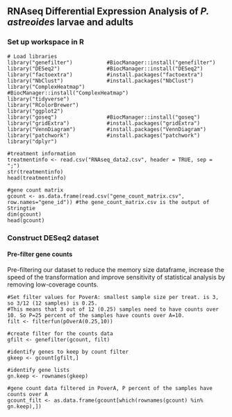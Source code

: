 ## RNAseq Differential Expression Analysis of _P. astreoides_ larvae and adults ######

### Set up workspace in R 

```{r}
# Load libraries
library("genefilter")           #BiocManager::install("genefilter") 
library("DESeq2")               #BiocManager::install("DESeq2")
library("factoextra")           #install.packages("factoextra")
library("NbClust")              #install.packages("NbClust")
library("ComplexHeatmap")       #BiocManager::install("ComplexHeatmap")
library("tidyverse")            
library("RColorBrewer")
library("ggplot2")              
library("goseq")                #BiocManager::install("goseq")
library("gridExtra")            #install.packages("gridExtra")
library("VennDiagram")          #install.packages("VennDiagram")
library("patchwork")            #install.packages("patchwork")
library("dplyr")

#treatment information
treatmentinfo <- read.csv("RNAseq_data2.csv", header = TRUE, sep = ";")
str(treatmentinfo)
head(treatmentinfo)

#gene count matrix
gcount <- as.data.frame(read.csv("gene_count_matrix.csv", row.names="gene_id")) #the gene_count_matrix.csv is the output of Stringtie
dim(gcount)
head(gcount)
```
### Construct DESeq2 dataset
#### Pre-filter gene counts
Pre-filtering our dataset to reduce the memory size dataframe, increase the speed of the transformation and improve sensitivity of statistical analysis by removing low-coverage counts. 

```
#Set filter values for PoverA: smallest sample size per treat. is 3, so 3/12 (12 samples) is 0.25. 
#This means that 3 out of 12 (0.25) samples need to have counts over 10. So P=25 percent of the samples have counts over A=10. 
filt <- filterfun(pOverA(0.25,10))

#create filter for the counts data
gfilt <- genefilter(gcount, filt)

#identify genes to keep by count filter
gkeep <- gcount[gfilt,]

#identify gene lists
gn.keep <- rownames(gkeep)

#gene count data filtered in PoverA, P percent of the samples have counts over A
gcount_filt <- as.data.frame(gcount[which(rownames(gcount) %in% gn.keep),])
```
